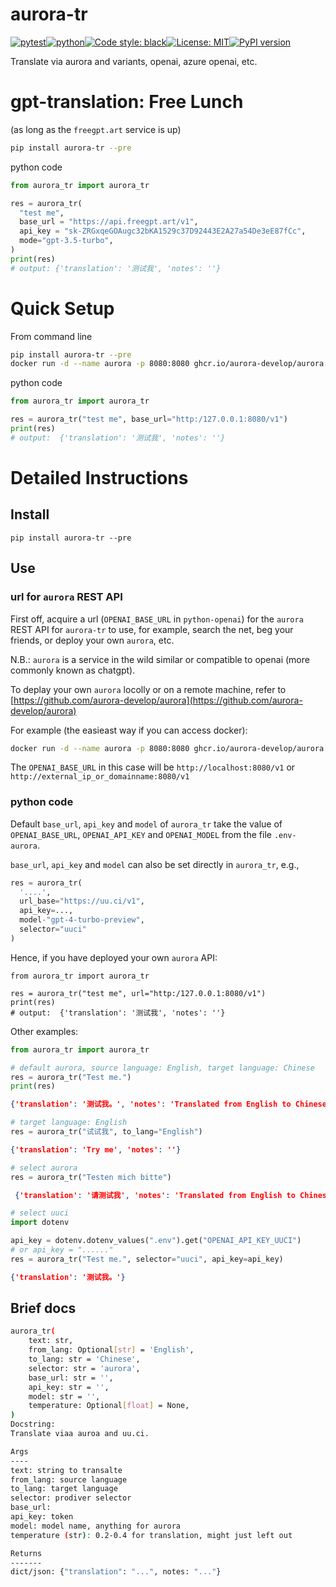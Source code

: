 # aurora-tr
[![pytest](https://github.com/ffreemt/aurora-tr/actions/workflows/routine-tests.yml/badge.svg)](https://github.com/ffreemt/aurora-tr/actions)[![python](https://img.shields.io/static/v1?label=python+&message=3.8%2B&color=blue)](https://www.python.org/downloads/)[![Code style: black](https://img.shields.io/badge/code%20style-black-000000.svg)](https://github.com/psf/black)[![License: MIT](https://img.shields.io/badge/License-MIT-yellow.svg)](https://opensource.org/licenses/MIT)[![PyPI version](https://badge.fury.io/py/aurora-tr.svg)](https://badge.fury.io/py/aurora-tr)

Translate via aurora and variants, openai, azure openai, etc.

# gpt-translation: Free Lunch

(as long as the `freegpt.art` service is up)

```bash
pip install aurora-tr --pre
```
python code
```python
from aurora_tr import aurora_tr

res = aurora_tr(
  "test me",
  base_url = "https://api.freegpt.art/v1",
  api_key = "sk-ZRGxqeGOAugc32bKA1529c37D92443E2A27a54De3eE87fCc",
  mode="gpt-3.5-turbo",
)
print(res)
# output: {'translation': '测试我', 'notes': ''}
```

# Quick Setup
From command line
```bash
pip install aurora-tr --pre
docker run -d --name aurora -p 8080:8080 ghcr.io/aurora-develop/aurora:latest
```
python code
```python
from aurora_tr import aurora_tr

res = aurora_tr("test me", base_url="http:/127.0.0.1:8080/v1")
print(res)
# output:  {'translation': '测试我', 'notes': ''}
```

# Detailed Instructions

## Install
```
pip install aurora-tr --pre
```


## Use

### url for `aurora` REST API

First off, acquire a url (`OPENAI_BASE_URL` in `python-openai`) for the `aurora` REST API for `aurora-tr` to use, for example, search the net, beg your friends, or deploy your own `aurora`, etc.

N.B.: `aurora` is a service in the wild similar or compatible to openai (more commonly known as chatgpt).

To deplay your own `aurora` locolly or on a remote machine, refer to
[https://github.com/aurora-develop/aurora](https://github.com/aurora-develop/aurora)

For example (the easieast way if you can access docker):
```bash
docker run -d --name aurora -p 8080:8080 ghcr.io/aurora-develop/aurora:latest
```

The `OPENAI_BASE_URL` in this case will be `http://localhost:8080/v1` or `http://external_ip_or_domainname:8080/v1`

### python code
Default `base_url`, `api_key` and `model` of
`aurora_tr` take the value of `OPENAI_BASE_URL`, `OPENAI_API_KEY` and
`OPENAI_MODEL` from the file `.env-aurora`.

`base_url`, `api_key` and `model` can also be set directly in `aurora_tr`, e.g.,
```python
res = aurora_tr(
  '....',
  url_base="https://uu.ci/v1",
  api_key=...,
  model-"gpt-4-turbo-preview",
  selector="uuci"
)
```
Hence, if you have deployed your own `aurora` API:
```
from aurora_tr import aurora_tr

res = aurora_tr("test me", url="http:/127.0.0.1:8080/v1")
print(res)
# output:  {'translation': '测试我', 'notes': ''}

```

Other examples:
```python
from aurora_tr import aurora_tr

# default aurora, source language: English, target language: Chinese
res = aurora_tr("Test me.")
print(res)
```
```json
{'translation': '测试我。', 'notes': 'Translated from English to Chinese.'}
```
```python
# target language: English
res = aurora_tr("试试我", to_lang="English")
```
```json
{'translation': 'Try me', 'notes': ''}
```

```python
# select aurora
res = aurora_tr("Testen mich bitte")
```
```json
 {'translation': '请测试我', 'notes': 'Translated from English to Chinese'}
```

```python
# select uuci
import dotenv

api_key = dotenv.dotenv_values(".env").get("OPENAI_API_KEY_UUCI")
# or api_key = "......"
res = aurora_tr("Test me.", selector="uuci", api_key=api_key)
```
```json
{'translation': '测试我。'}
```

## Brief docs
```bash
aurora_tr(
    text: str,
    from_lang: Optional[str] = 'English',
    to_lang: str = 'Chinese',
    selector: str = 'aurora',
    base_url: str = '',
    api_key: str = '',
    model: str = '',
    temperature: Optional[float] = None,
)
Docstring:
Translate viaa auroa and uu.ci.

Args
----
text: string to transalte
from_lang: source language
to_lang: target language
selector: prodiver selector
base_url:
api_key: token
model: model name, anything for aurora
temperature (str): 0.2-0.4 for translation, might just left out

Returns
-------
dict/json: {"translation": "...", notes: "..."}
```